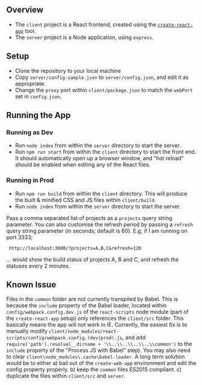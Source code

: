 ## Overview

 - The `client` project is a React frontend, created using the [`create-react-app`](https://github.com/facebookincubator/create-react-app) tool.
 - The `server` project is a Node application, using `express`.
 
## Setup

 - Clone the repository to your local machine
 - Copy `server/config-sample.json` to `server/config.json`, and edit it as appropriate. 
 - Change the `proxy` port within `client/package.json` to match the `webPort` set in `config.json`.

## Running the App

### Running as Dev
 - Run `node index` from within the `server` directory to start the server.
 - Run `npm run start` from within the `client` directory to start the front end. It should automatically open up a browser window, and "hot reload" should be enabled when editing any of the React files.

### Running in Prod
 - Run `npm run build` from within the `client` directory. This will produce the built & minified CSS and JS files within `client/build`.
 - Run `node index` from within the `server` directory to start the server.
 
Pass a comma separated list of projects as a `projects` query string parameter. You can also customise the refresh period by passing a `refresh` query string parameter (in seconds; default is 60). E.g, if I am running on port 3333;
 
     http://localhost:3000/?projects=A,B,C&refresh=120
     
... would show the build status of projects A, B and C, and refresh the statuses every 2 minutes.

## Known Issue

Files in the `common` folder are not currently transpiled by Babel. This is because the `include` property of the Babel loader, located within `config/webpack.config.dev.js` of the `react-scripts` node module (part of the `create-react-app` setup) only references the `client/src` folder. This basically means the app will not work in IE. Currently, the easiest fix is to manually modify `client/node_modules/react-scripts/config/webpack.config.(dev|prod).js`, and add `require('path').resolve(__dirname + '\\..\\..\\..\\..\\common')` to the `include` property of the "Process JS with Babel" step). You may also need to clear `client\node_modules\.cache\babel-loader`. A long term solution would be to either a) bail out of the `create-web-app` environment and edit the config property properly. b) keep the `common` files ES2015 compliant. c) duplicate the files within `client/src` and `server`.
